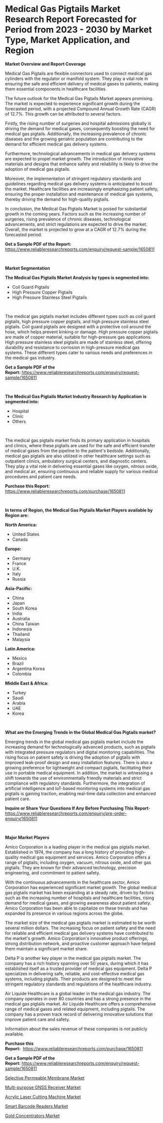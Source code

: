 <p><h1>Medical Gas Pigtails Market Research Report Forecasted for Period from 2023 -  2030 by Market Type, Market Application, and Region</h1></p><p><strong>Market Overview and Report Coverage</strong></p>
<p><p>Medical Gas Pigtails are flexible connectors used to connect medical gas cylinders with the regulator or manifold system. They play a vital role in ensuring the safe and efficient delivery of medical gases to patients, making them essential components in healthcare facilities.</p><p>The future outlook for the Medical Gas Pigtails Market appears promising. The market is expected to experience significant growth during the forecasted period, with a projected Compound Annual Growth Rate (CAGR) of 12.7%. This growth can be attributed to several factors.</p><p>Firstly, the rising number of surgeries and hospital admissions globally is driving the demand for medical gases, consequently boosting the need for medical gas pigtails. Additionally, the increasing prevalence of chronic diseases and the growing geriatric population are contributing to the demand for efficient medical gas delivery systems.</p><p>Furthermore, technological advancements in medical gas delivery systems are expected to propel market growth. The introduction of innovative materials and designs that enhance safety and reliability is likely to drive the adoption of medical gas pigtails.</p><p>Moreover, the implementation of stringent regulatory standards and guidelines regarding medical gas delivery systems is anticipated to boost the market. Healthcare facilities are increasingly emphasizing patient safety, ensuring the proper installation and maintenance of medical gas systems, thereby driving the demand for high-quality pigtails.</p><p>In conclusion, the Medical Gas Pigtails Market is poised for substantial growth in the coming years. Factors such as the increasing number of surgeries, rising prevalence of chronic diseases, technological advancements, and strict regulations are expected to drive the market. Overall, the market is projected to grow at a CAGR of 12.7% during the forecasted period.</p></p>
<p><strong>Get a Sample PDF of the Report:</strong> <a href="https://www.reliableresearchreports.com/enquiry/request-sample/1650811">https://www.reliableresearchreports.com/enquiry/request-sample/1650811</a></p>
<p>&nbsp;</p>
<p><strong>Market Segmentation</strong></p>
<p><strong>The Medical Gas Pigtails Market Analysis by types is segmented into:</strong></p>
<p><ul><li>Coil Guard Pigtails</li><li>High Pressure Copper Pigtails</li><li>High Pressure Stainless Steel Pigtails</li></ul></p>
<p>&nbsp;</p>
<p><p>The medical gas pigtails market includes different types such as coil guard pigtails, high pressure copper pigtails, and high pressure stainless steel pigtails. Coil guard pigtails are designed with a protective coil around the hose, which helps prevent kinking or damage. High pressure copper pigtails are made of copper material, suitable for high-pressure gas applications. High pressure stainless steel pigtails are made of stainless steel, offering durability and resistance to corrosion in high-pressure medical gas systems. These different types cater to various needs and preferences in the medical gas industry.</p></p>
<p><strong>Get a Sample PDF of the Report:</strong>&nbsp;<a href="https://www.reliableresearchreports.com/enquiry/request-sample/1650811">https://www.reliableresearchreports.com/enquiry/request-sample/1650811</a></p>
<p>&nbsp;</p>
<p><strong>The Medical Gas Pigtails Market Industry Research by Application is segmented into:</strong></p>
<p><ul><li>Hospital</li><li>Clinic</li><li>Others</li></ul></p>
<p>&nbsp;</p>
<p><p>The medical gas pigtails market finds its primary application in hospitals and clinics, where these pigtails are used for the safe and efficient transfer of medical gases from the pipeline to the patient's bedside. Additionally, medical gas pigtails are also utilized in other healthcare settings such as outpatient clinics, ambulatory surgical centers, and diagnostic centers. They play a vital role in delivering essential gases like oxygen, nitrous oxide, and medical air, ensuring continuous and reliable supply for various medical procedures and patient care needs.</p></p>
<p><strong>Purchase this Report:</strong>&nbsp; <a href="https://www.reliableresearchreports.com/purchase/1650811">https://www.reliableresearchreports.com/purchase/1650811</a></p>
<p>&nbsp;</p>
<p><strong>In terms of Region, the Medical Gas Pigtails Market Players available by Region are:</strong></p>
<p>
    <p> <strong> North America: </strong>
        <ul>
            <li>United States</li>
            <li>Canada</li>
        </ul>
        </p> 
    <p> <strong> Europe: </strong>
        <ul>
            <li>Germany</li>
            <li>France</li>
            <li>U.K.</li>
            <li>Italy</li>
            <li>Russia</li>
        </ul>
        </p> 
    <p> <strong> Asia-Pacific: </strong>
        <ul>
            <li>China</li>
            <li>Japan</li>
            <li>South Korea</li>
            <li>India</li>
            <li>Australia</li>
            <li>China Taiwan</li>
            <li>Indonesia</li>
            <li>Thailand</li>
            <li>Malaysia</li>
        </ul>
        </p> 
    <p> <strong> Latin America: </strong>
        <ul>
            <li>Mexico</li>
            <li>Brazil</li>
            <li>Argentina Korea</li>
            <li>Colombia</li>
        </ul>
        </p> 
    <p> <strong> Middle East & Africa: </strong>
        <ul>
            <li>Turkey</li>
            <li>Saudi</li>
            <li>Arabia</li>
            <li>UAE</li>
            <li>Korea</li>
        </ul>
    </p>
    </p>
<p>&nbsp;</p>
<p><strong>What are the Emerging Trends in the Global Medical Gas Pigtails market?</strong></p>
<p><p>Emerging trends in the global medical gas pigtails market include the increasing demand for technologically advanced products, such as pigtails with integrated pressure regulators and digital monitoring capabilities. The rising focus on patient safety is driving the adoption of pigtails with improved leak-proof design and easy installation features. There is also a growing preference for lightweight and compact pigtails, facilitating their use in portable medical equipment. In addition, the market is witnessing a shift towards the use of environmentally friendly materials and strict compliance with regulatory standards. Furthermore, the integration of artificial intelligence and IoT-based monitoring systems into medical gas pigtails is gaining traction, enabling real-time data collection and enhanced patient care.</p></p>
<p><strong>Inquire or Share Your Questions If Any Before Purchasing This Report</strong>- <a href="https://www.reliableresearchreports.com/enquiry/pre-order-enquiry/1650811">https://www.reliableresearchreports.com/enquiry/pre-order-enquiry/1650811</a></p>
<p>&nbsp;</p>
<p><strong>Major Market Players</strong></p>
<p><p>Amico Corporation is a leading player in the medical gas pigtails market. Established in 1974, the company has a long history of providing high-quality medical gas equipment and services. Amico Corporation offers a range of pigtails, including oxygen, vacuum, nitrous oxide, and other gas pigtails. They are known for their advanced technology, precision engineering, and commitment to patient safety. </p><p>With the continuous advancements in the healthcare sector, Amico Corporation has experienced significant market growth. The global medical gas pigtails market has been expanding at a steady rate, driven by factors such as the increasing number of hospitals and healthcare facilities, rising demand for medical gases, and growing awareness about patient safety. Amico Corporation has been able to capitalize on these trends and has expanded its presence in various regions across the globe.</p><p>The market size of the medical gas pigtails market is estimated to be worth several million dollars. The increasing focus on patient safety and the need for reliable and efficient medical gas delivery systems have contributed to the market's growth. Amico Corporation's innovative product offerings, strong distribution network, and proactive customer approach have helped them maintain a significant market share.</p><p>Delta P is another key player in the medical gas pigtails market. The company has a rich history spanning over 50 years, during which it has established itself as a trusted provider of medical gas equipment. Delta P specializes in delivering safe, reliable, and cost-effective medical gas systems, including pigtails. Their products are designed to meet the stringent regulatory standards and regulations of the healthcare industry.</p><p>Air Liquide Healthcare is a global leader in the medical gas industry. The company operates in over 80 countries and has a strong presence in the medical gas pigtails market. Air Liquide Healthcare offers a comprehensive range of medical gases and related equipment, including pigtails. The company has a proven track record of delivering innovative solutions that improve patient care and safety.</p><p>Information about the sales revenue of these companies is not publicly available.</p></p>
<p><strong>Purchase this Report:</strong>&nbsp;&nbsp;<a href="https://www.reliableresearchreports.com/purchase/1650811">https://www.reliableresearchreports.com/purchase/1650811</a></p>
<p></p>
<p><strong>Get a Sample PDF of the Report:</strong>&nbsp;<a href="https://www.reliableresearchreports.com/enquiry/request-sample/1650811">https://www.reliableresearchreports.com/enquiry/request-sample/1650811</a></p>
<p><p><a href="https://medium.com/@morgancrist1926/selective-permeable-membrane-market-size-growth-forecast-2023-2030-87935aa6d067">Selective Permeable Membrane Market</a></p><p><a href="https://github.com/Chiragrp23/Market-Research-Report-List-1/blob/main/multi-purpose-gnss-receiver-market.md">Multi-purpose GNSS Receiver Market</a></p><p><a href="https://www.linkedin.com/pulse/acrylic-laser-cutting-machine-market-size-share-global-analysis-xpcee/">Acrylic Laser Cutting Machine Market</a></p><p><a href="https://medium.com/@ardithlynch1906/smart-barcode-readers-market-size-growth-forecast-2023-2030-fe7bbb431480">Smart Barcode Readers Market</a></p><p><a href="https://www.linkedin.com/pulse/gold-concentrators-market-research-report-unlocks-analysis-o7mte/">Gold Concentrators Market</a></p></p>